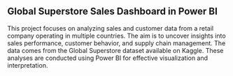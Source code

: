 ##  Global Superstore Sales Dashboard in Power BI
This project focuses on analyzing sales and customer data from a retail company operating in multiple countries. The aim is to uncover insights into sales performance, customer behavior, and supply chain management. The data comes from the Global Superstore dataset available on Kaggle. These analyses are conducted using Power BI for effective visualization and interpretation.

